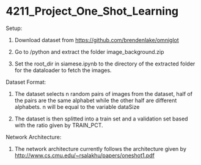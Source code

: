 # 4211_Project_One_Shot_Learning

Setup:

1. Download dataset from https://github.com/brendenlake/omniglot

2. Go to /python and extract the folder image_background.zip

3. Set the root_dir in siamese.ipynb to the directory of the extracted folder for the dataloader to fetch the images.


Dataset Format:

1. The dataset selects n random pairs of images from the dataset, half of the pairs are the same alphabet while the other half are different alphabets. n will be equal to the variable dataSize

2. The dataset is then splitted into a train set and a validation set based with the ratio given by TRAIN_PCT.

Network Architecture:

1. The network architecture currently follows the architecture given by http://www.cs.cmu.edu/~rsalakhu/papers/oneshot1.pdf



